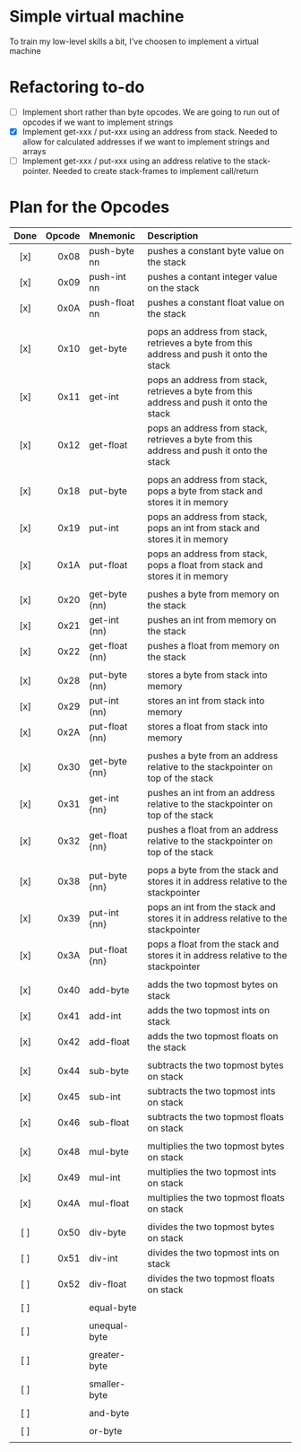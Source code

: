 # Simple virtual machine
To train my low-level skills a bit, I've choosen to implement a virtual machine

# Refactoring to-do
- [ ] Implement short rather than byte opcodes. We are going to run out of opcodes if we want to implement strings
- [x] Implement get-xxx / put-xxx using an address from stack. Needed to allow for calculated addresses if we want to implement strings and arrays
- [ ] Implement get-xxx / put-xxx using an address relative to the stack-pointer. Needed to create stack-frames to implement call/return 

# Plan for the Opcodes
| Done | Opcode | Mnemonic        | Description                                                                               |
|:----:|-------:|:----------------|:----------------------------------------------------------------------------------------- |
| [x]  | 0x08   | push-byte   nn  | pushes a constant byte value on the stack                                                 |
| [x]  | 0x09   | push-int    nn  | pushes a contant integer value on the stack                                               |
| [x]  | 0x0A   | push-float  nn  | pushes a constant float value on the stack                                                |
|      |        |                 |                                                                                           |
| [x]  | 0x10   | get-byte        | pops an address from stack, retrieves a byte from this address and push it onto the stack |
| [x]  | 0x11   | get-int         | pops an address from stack, retrieves a byte from this address and push it onto the stack |
| [x]  | 0x12   | get-float       | pops an address from stack, retrieves a byte from this address and push it onto the stack |
|      |        |                 |                                                                                           |
| [x]  | 0x18   | put-byte        | pops an address from stack, pops a byte from stack and stores it in memory                |
| [x]  | 0x19   | put-int         | pops an address from stack, pops an int from stack and stores it in memory                |
| [x]  | 0x1A   | put-float       | pops an address from stack, pops a float from stack and stores it in memory               |
|      |        |                 |                                                                                           |
| [x]  | 0x20   | get-byte   (nn) | pushes a byte from memory on the stack                                                    |
| [x]  | 0x21   | get-int    (nn) | pushes an int from memory on the stack                                                    |
| [x]  | 0x22   | get-float  (nn) | pushes a float from memory on the stack                                                   |
|      |        |                 |                                                                                           |
| [x]  | 0x28   | put-byte   (nn) | stores a byte from stack into memory                                                      |
| [x]  | 0x29   | put-int    (nn) | stores an int from stack into memory                                                      |
| [x]  | 0x2A   | put-float  (nn) | stores a float from stack into memory                                                     |
|      |        |                 |                                                                                           |
| [x]  | 0x30   | get-byte   {nn} | pushes a byte from an address relative to the stackpointer on top of the stack            |
| [x]  | 0x31   | get-int    {nn} | pushes an int from an address relative to the stackpointer on top of the stack            |
| [x]  | 0x32   | get-float  {nn} | pushes a float from an address relative to the stackpointer on top of the stack           |
|      |        |                 |                                                                                           |
| [x]  | 0x38   | put-byte   {nn} | pops a byte from the stack and stores it in address relative to the stackpointer          |
| [x]  | 0x39   | put-int    {nn} | pops an int from the stack and stores it in address relative to the stackpointer          |
| [x]  | 0x3A   | put-float  {nn} | pops a float from the stack and stores it in address relative to the stackpointer         |
|      |        |                 |                                                                                           |
| [x]  | 0x40   | add-byte        | adds the two topmost bytes on stack                                                       |
| [x]  | 0x41   | add-int         | adds the two topmost ints on stack                                                        |
| [x]  | 0x42   | add-float       | adds the two topmost floats on the stack                                                  |
|      |        |                 |                                                                                           |
| [x]  | 0x44   | sub-byte        | subtracts the two topmost bytes on stack                                                  |
| [x]  | 0x45   | sub-int         | subtracts the two topmost ints on stack                                                   |
| [x]  | 0x46   | sub-float       | subtracts the two topmost floats on stack                                                 |
|      |        |                 |                                                                                           |
| [x]  | 0x48   | mul-byte        | multiplies the two topmost bytes on stack                                                 |
| [x]  | 0x49   | mul-int         | multiplies the two topmost ints on stack                                                  |
| [x]  | 0x4A   | mul-float       | multiplies the two topmost floats on stack                                                |
|      |        |                 |                                                                                           |
| [ ]  | 0x50   | div-byte        | divides the two topmost bytes on stack                                                    |
| [ ]  | 0x51   | div-int         | divides the two topmost ints on stack                                                     |
| [ ]  | 0x52   | div-float       | divides the two topmost floats on stack                                                   |
|      |        |                 |                                                                                           |
| [ ]  |        | equal-byte      |                                                                                           |
|      |        |                 |                                                                                           |
| [ ]  |        | unequal-byte    |                                                                                           |
|      |        |                 |                                                                                           |
| [ ]  |        | greater-byte    |                                                                                           |
|      |        |                 |                                                                                           |
| [ ]  |        | smaller-byte    |                                                                                           |
|      |        |                 |                                                                                           |
| [ ]  |        | and-byte        |                                                                                           |
|      |        |                 |                                                                                           |
| [ ]  |        | or-byte         |                                                                                           |
|      |        |                 |                                                                                           |


